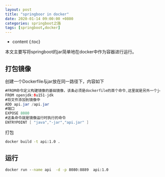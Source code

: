 ```yaml
---
layout: post
title: "springboor in docker"
date: 2020-01-14 09:00:00 +0800 
categories: springboot之路
tags: [springboot,docker]
---
```

* content
{:toc}

本文主要写将springboot的jar简单地在docker中作为容器进行运行。

<!-- more -->
<!-- TOC -->
## 打包镜像
创建一个Dockerfile与jar放在同一路径下，内容如下 
```java
#FROM命令定义构建镜像的基础镜像，该条必须是dockerfile的首个命令,这里就是另外一个jdk的镜像
FROM openjdk:8u151-jdk
#将文件添加到镜像中
ADD api.jar /api.jar
#端口
EXPOSE 8080
#这条命令就是镜像运行时执行的命令
ENTRYPOINT [ "java","-jar","api.jar" ]
``` 
打包 
```cmd
docker build -t api:1.0 .
```


## 运行
```cmd
docker run --name api  -d -p 8080:8889  api:1.0
```
